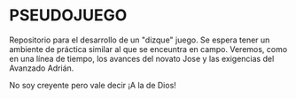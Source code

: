 
# PSEUDOJUEGO
Repositorio para el desarrollo de un "dizque" juego.
Se espera tener un ambiente de práctica similar al que se enceuntra en campo.
Veremos, como en una línea de tiempo, los avances del novato Jose y las exigencias del Avanzado Adrián.

No soy creyente pero vale decir ¡A la de Dios!

